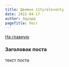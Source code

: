 ```yaml
---
title: Движок 11ty/eleventy
date: 2022-04-17
author: Эдуард
pageTitle: Пост
---
```


[На главную](/)

### Заголовок поста

текст поста

